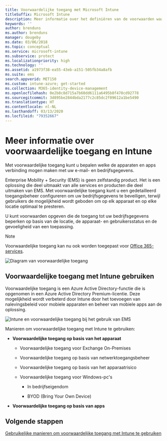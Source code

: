 ```yaml
---
title: Voorwaardelijke toegang met Microsoft Intune
titleSuffix: Microsoft Intune
description: Meer informatie over het definiëren van de voorwaarden waaraan gebruikers, apparaten en apps moeten voldoen voor toegang tot bedrijfsresources in Microsoft Intune.
keywords: ''
author: brenduns
ms.author: brenduns
manager: dougeby
ms.date: 03/06/2018
ms.topic: conceptual
ms.service: microsoft-intune
ms.subservice: protect
ms.localizationpriority: high
ms.technology: ''
ms.assetid: a1973f38-ea55-43eb-a151-505fb34a8afb
ms.suite: ems
search.appverid: MET150
ms.custom: intune-azure; get-started
ms.collection: M365-identity-device-management
ms.openlocfilehash: 0e2b8c8d715a7b60dd6111a6495b8f470cd92778
ms.sourcegitcommit: 3d895be2844bda2177c2c85dc2f09612a1be5490
ms.translationtype: HT
ms.contentlocale: nl-NL
ms.lasthandoff: 03/13/2020
ms.locfileid: "79352667"
---
```

# <a name="learn-about-conditional-access-and-intune"></a>Meer informatie over voorwaardelijke toegang en Intune

Met voorwaardelijke toegang kunt u bepalen welke de apparaten en apps verbinding mogen maken met uw e-mail- en bedrijfsgegevens. 

Enterprise Mobility + Security (EMS) is geen zelfstandig product. Het is een oplossing die deel uitmaakt van alle services en producten die deel uitmaken van EMS. Met voorwaardelijke toegang kunt u een gedetailleerd toegangsbeheer configureren om uw bedrijfsgegevens te beveiligen, terwijl gebruikers de mogelijkheid wordt geboden om op elk apparaat en op elke locatie optimaal te presteren.

U kunt voorwaarden opgeven die de toegang tot uw bedrijfsgegevens beperken op basis van de locatie, de apparaat- en gebruikersstatus en de gevoeligheid van een toepassing.

> [!NOTE]
> Voorwaardelijke toegang kan nu ook worden toegepast voor [Office 365-services](https://docs.microsoft.com/office365/enterprise/office-365-client-support-conditional-access).

![Diagram van voorwaardelijke toegang](./media/conditional-access/ca-diagram-1.png)

## <a name="use-conditional-access-with-intune"></a>Voorwaardelijke toegang met Intune gebruiken

Voorwaardelijke toegang is een Azure Active Directory-functie die is opgenomen in een Azure Active Directory Premium-licentie. Deze mogelijkheid wordt verbeterd door Intune door het toevoegen van nalevingsbeleid voor mobiele apparaten en beheer van mobiele apps aan de oplossing. 

![Intune en voorwaardelijke toegang bij het gebruik van EMS](./media/conditional-access/intune-with-ca-1.png)

Manieren om voorwaardelijke toegang met Intune te gebruiken:

- **Voorwaardelijke toegang op basis van het apparaat**

  - Voorwaardelijke toegang voor Exchange On-Premises

  - Voorwaardelijke toegang op basis van netwerktoegangsbeheer

  - Voorwaardelijke toegang op basis van het apparaatrisico

  - Voorwaardelijke toegang voor Windows-pc's

    - In bedrijfseigendom

    - BYOD (Bring Your Own Device)

- **Voorwaardelijke toegang op basis van apps**

## <a name="next-steps"></a>Volgende stappen

[Gebruikelijke manieren om voorwaardelijke toegang met Intune te gebruiken](conditional-access-intune-common-ways-use.md)
